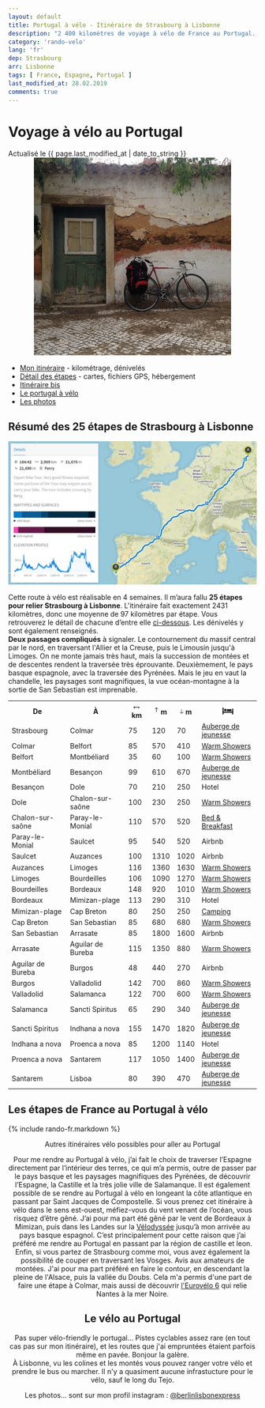 ```yaml
---
layout: default
title: Portugal à vélo - Itinéraire de Strasbourg à Lisbonne
description: "2 400 kilomètres de voyage à vélo de France au Portugal. Retrouvez mon itinéraire avec le détail des 25 étapes jusqu'à Lisbonne."
category: 'rando-velo'
lang: 'fr'
dep: Strasbourg
arr: Lisbonne
tags: [ France, Espagne, Portugal ]
last_modified_at: 28.02.2019
comments: true
---
```


<div class="container blog">
 
  <h1>Voyage à vélo au Portugal</h1>
    Actualisé le {{ page.last_modified_at | date_to_string }}
   <div id="spacer"></div>
      <div class="col-xs-12" align="center">
    <img src="/Images/portugalstyle.JPG" alt="portugal à vélo" width="400">
  </div>

  <div id="spacer"></div>

 
  <div class="col-xs-12">
      <ul id="intro">
      <li id="plan"><a href="#itinéraire">Mon itinéraire</a> - kilométrage, dénivelés</li>
      <li id="plan"><a href="#cartes">Détail des étapes</a> - cartes, fichiers GPS, hébergement</li>
      <li id="plan"><a href="#alternatives">Itinéraire bis</a></li> 
      <li id="plan"><a href="#portugal">Le portugal à vélo</a></li> 
      <li id="plan"><a href="#photos">Les photos</a></li>
  </ul>
</div>

<div id="spacer">
      </div>

<div class="col-xs-12">
<h2 id="itinéraire">Résumé des 25 étapes de Strasbourg à Lisbonne</h2>
<div class="col-xs-12" align="center">
      <a href="https://en.komoot.de/tour/8229122/embed" target="_blank">
        <picture>
          <source srcset="/Images/summary-min.webp" max-width="500" type="image/webp">
          <source srcset="/Images/sumary-min.JPG" max-width="500" type="image/jpeg"> 
          <img src="/Images/sumary-min.JPG" max-width="500" alt="itinéraire voyage à vélo au portugal">
        </picture>
      </a>
    </div>
<p>Cette route à vélo est réalisable en 4 semaines.  Il m’aura fallu <strong>25 étapes pour relier Strasbourg à Lisbonne</strong>. L'itinéraire fait exactement 2431 kilomètres, donc une moyenne de 97 kilomètres par étape. Vous retrouverez le détail de chacune d’entre elle <a href="#cartes">ci-dessous</a>. Les dénivelés y sont également renseignés.<br>
 <strong>Deux passages compliqués</strong> à signaler. Le contournement du massif central par le nord, en traversant l'Allier et la Creuse, puis le Limousin jusqu'à Limoges. On ne monte jamais très haut, mais la succession de montées et de descentes rendent la traversée très éprouvante. Deuxièmement, le pays basque espagnole, avec la traversée des Pyrénées. Mais le jeu en vaut la chandelle, les paysages sont magnifiques,  la vue océan-montagne à la sortie de San Sebastian est imprenable.</p> 
</div>  
      
  <table class="table">
      <tr>
        <th>De</th>
        <th>À</th>
        <th><img src="/Images/arrow.png"> km</th>
        <th><img src="/Images/arrowup.png"> m</th>
        <th><img src="/Images/arrowdown.png"> m</th>
        <th><img src="/Images/accomodation_s.png"></th>
      </tr>
       <tr>
        <td>Strasbourg</td>
        <td>Colmar</td>
        <td>75</td>
        <td>120</td>
        <td>70</td>
        <td><a href="http://www.hifrance.org/auberge-de-jeunesse/colmar.html?page=article" target="_blank" rel="nofollow">Auberge de jeunesse</a></td>
      </tr>
       <tr>
        <td>Colmar</td>
        <td>Belfort</td>
        <td>85</td>
        <td>570</td>
        <td>410</td>
        <td><a href="https://www.warmshowers.org/" target="_blank">Warm Showers</a></td>
      </tr>
      <tr>
        <td>Belfort</td>
        <td>Montbéliard</td>
        <td>35</td>
        <td>60</td>
        <td>100</td>
        <td><a href="https://www.warmshowers.org/" target="_blank">Warm Showers</a></td>
      </tr>
      <tr>
        <td>Montbéliard</td>
        <td>Besançon</td>
        <td>99</td>
        <td>610</td>
        <td>670</td>
        <td><a href="http://www.hifrance.org/auberge-de-jeunesse/besancon.html" rel="nofollow" target="_blank">Auberge de jeunesse</a></td>
      </tr>
      <tr>
        <td>Besançon</td>
        <td>Dole</td>
        <td>70</td>
        <td>210</td>
        <td>250</td>
        <td>Hotel</td>
      </tr>
      <tr>
        <td>Dole</td>
        <td>Chalon-sur-saône</td>
        <td>100</td>
        <td>230</td>
        <td>250</td>
        <td><a href="https://www.warmshowers.org/" target="_blank">Warm Showers</a></td>
      </tr>
      <tr>
        <td>Chalon-sur-saône</td>
        <td>Paray-le-Monial</td>
        <td>110</td>
        <td>570</td>
        <td>520</td>
        <td><a href="http://www.6io.fr/chambre_hote_gite_paray_le_monial/Accueil.html" target="_blank">Bed & Breakfast</a></td>
      </tr>
      <tr>
        <td>Paray-le-Monial</td>
        <td>Saulcet</td>
        <td>95</td>
        <td>540</td>
        <td>520</td>
        <td>Airbnb</td>
      </tr>
      <tr>
        <td>Saulcet</td>
        <td>Auzances</td>
        <td>100</td>
        <td>1310</td>
        <td>1020</td>
         <td>Airbnb</td>
      </tr>
      <tr>
        <td>Auzances</td>
        <td>Limoges</td>
        <td>116</td>
        <td>1360</td>
        <td>1630</td>
         <td><a href="https://www.warmshowers.org/" target="_blank">Warm Showers</a></td>
      </tr>
      <tr>
        <td>Limoges</td>
        <td>Bourdeilles</td>
        <td>106</td>
        <td>1090</td>
        <td>1270</td>
         <td><a href="https://www.warmshowers.org/" target="_blank">Warm Showers</a></td>
      </tr>
      <tr>
        <td>Bourdeilles</td>
        <td>Bordeaux</td>
        <td>148</td>
        <td>920</td>
        <td>1010</td>
        <td><a href="https://www.warmshowers.org/" target="_blank">Warm Showers</a></td>
      </tr>
      <tr>
        <td>Bordeaux</td>
        <td>Mimizan-plage</td>
        <td>113</td>
        <td>290</td>
        <td>310</td>
        <td>Hotel</td>
      </tr>
      <tr>
        <td>Mimizan-plage</td>
        <td>Cap Breton</td>
        <td>80</td>
        <td>250</td>
        <td>250</td>
        <td><a href="http://www.campinglacivelle.fr/" target="_blank">Camping</a></td>
      </tr>
      <tr>
        <td>Cap Breton</td>
        <td>San Sebastian</td>
        <td>85</td>
        <td>680</td>
        <td>680</td>
        <td><a href="https://www.warmshowers.org/" target="_blank">Warm Showers</a></td>
      </tr>
      <tr>
        <td>San Sebastian</td>
        <td>Arrasate</td>
        <td>85</td>
        <td>1800</td>
        <td>1600</td>
        <td>Airbnb</td>
      </tr>
      <tr>
        <td>Arrasate</td>
        <td>Aguilar de Bureba</td>
        <td>115</td>
        <td>1350</td>
        <td>880</td>
        <td><a href="https://www.warmshowers.org/" target="_blank">Warm Showers</a></td>
      </tr>
      <tr>
        <td>Aguilar de Bureba</td>
        <td>Burgos</td>
        <td>48</td>
        <td>440</td>
        <td>270</td>
        <td>Airbnb</td>
      </tr>
      <tr>
        <td>Burgos</td>
        <td>Valladolid</td>
        <td>142</td>
        <td>700</td>
        <td>860</td>
        <td><a href="https://www.warmshowers.org/" target="_blank">Warm Showers</a></td>
      </tr>
       <tr>
        <td>Valladolid</td>
        <td>Salamanca</td>
        <td>122</td>
        <td>700</td>
        <td>600</td>
        <td><a href="https://www.warmshowers.org/" target="_blank">Warm Showers</a></td>
      </tr>
       <tr>
        <td>Salamanca</td>
        <td>Sancti Spiritus</td>
        <td>65</td>
        <td>290</td>
        <td>340</td>
        <td><a href="http://www.hostallaponderosa.com/fr/" target="_blank">Auberge de jeunesse</a></td>
      </tr>
       <tr>
        <td>Sancti Spiritus</td>
        <td>Indhana a nova</td>
        <td>155</td>
        <td>1470</td>
        <td>1820</td>
        <td><a href="https://www.hihostels.com/hostels/idanha-a-nova" target="_blank">Auberge de jeunesse</a></td>
      </tr>
       <tr>
        <td>Indhana a nova</td>
        <td>Proenca a nova</td>
        <td>85</td>
        <td>1200</td>
        <td>1140</td>
       <td>Hotel</td>
      </tr>
       <tr>
        <td>Proenca a nova</td>
        <td>Santarem</td>
        <td>117</td>
        <td>1050</td>
        <td>1400</td>
        <td><a href="http://www.n1hostelapartments.com/" target="_blank">Auberge de jeunesse</a></td>
      </tr>
       <tr>
        <td>Santarem</td>
        <td>Lisboa</td>
        <td>80</td>
        <td>390</td>
        <td>470</td>
        <td><a href="http://5-sins-chiado-hostel-lisboa.bedspro.com/fr/" target="_blank">Auberge de jeunesse</a></td>
      </tr>
    </table>

  <div id="spacer">
    </div>


<h2 id="cartes">Les étapes de France au Portugal à vélo</h2>

  {% include rando-fr.markdown %}
    
  <div id="spacer">
    </div>

<div class="container blog" align="center">

  <p id="alternatives">Autres itinéraires vélo possibles pour aller au Portugal</p>
<p>Pour me rendre au Portugal à vélo, j’ai fait le choix de traverser l’Espagne directement par l’intérieur des terres, ce qui m’a permis, outre de passer par le pays basque et les paysages magnifiques des Pyrénées, de découvrir l’Espagne, la Castille et la très jolie ville de Salamanque. Il est également possible de se rendre au Portugal à vélo en longeant la côte atlantique en passant par Saint Jacques de Compostelle. Si vous prenez cet itinéraire à vélo dans le sens est-ouest, méfiez-vous du vent venant de l’océan, vous risquez d’être gêné. J’ai pour ma part été gêné par le vent de Bordeaux à Mimizan, puis dans les Landes sur la <a href="https://www.lavelodyssee.com/" target="_blank">Vélodyssée</a> jusqu’à mon arrivée au pays basque espagnol. C’est principalement pour cette raison que j’ai préféré me rendre au Portugal en passant par la région de castille et leon. 
Enfin, si vous partez de Strasbourg comme moi, vous avez également la possibilité de couper en traversant les Vosges. Avis aux amateurs de montées. J'ai pour ma part préféré en faire le contour, en descendant la pleine de l'Alsace, puis la vallée du Doubs. Cela m'a permis d'une part de faire une étape à Colmar, mais aussi de découvrir <a href="https://www.eurovelo6-france.com/" target="_blank">l'Eurovélo 6</a> qui relie Nantes à la mer Noire. </p>
 

<h2 id="portugal">Le vélo au Portugal</h2>

<p>Pas super vélo-friendly le portugal... Pistes cyclables assez rare (en tout cas pas sur mon itinéraire), et les routes que j'ai empruntées étaient parfois même en pavée. Bonjour la galère.<br> À Lisbonne, vu les colines et les montés vous pouvez ranger votre vélo et prendre le bus ou marcher. Il n'y a quasiment aucune infrastucture pour le vélo, sauf le long du Tejo.</p>

<p>Les photos... sont sur mon profil instagram : <a href="https://www.instagram.com/berlinlisbonexpress/">@berlinlisbonexpress</a></p>


</div>
